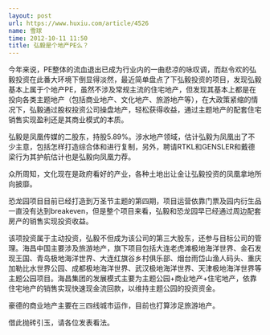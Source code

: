 ```yaml
---
layout: post
url: https://www.huxiu.com/article/4526
name: 雪球
time: 2012-10-11 11:50
title: 弘毅是个地产PE么？
---
```

今年来说，PE整体的流血退出已成为行业内的一曲悲凉的咏叹调，而赵令欢的弘毅投资在此番大环境下倒显得淡然，最近简单盘点了下弘毅投资的项目，发现弘毅基本上属于个地产PE，虽然不涉及常规主流的住宅地产，但发现其基本上都是在投向各类主题地产（包括商业地产、文化地产、旅游地产等），在大政策紧缩的情况下，弘毅通过股权投资公司操盘地产，轻松获得收益，通过主题地产的配套住宅销售实现盈利还是其商业模式的本质。

弘毅是凤凰传媒的二股东，持股5.89%。涉水地产领域，估计弘毅为凤凰出了不少主意，包括怎样打造综合体和进行复制，另外，聘请RTKL和GENSLER和戴德梁行为其护航估计也是弘毅向凤凰力荐。

众所周知，文化现在是政府看好的产业，各种土地出让金让弘毅投资的凤凰拿地所向披靡。

恐龙园项目目前已经打造到万圣节主题的第四期，项目运营依靠门票及园内衍生品一直没有达到breakeven，但是整个项目来看，弘毅和恐龙园早已经通过周边配套房产的销售实现投资收益。

该项投资属于主动投资，弘毅不但成为该公司的第三大股东，还参与目标公司的管理。海昌中国主要涉及旅游地产，旗下项目包括大连老虎滩极地海洋世界、金石发现王国、青岛极地海洋世界、大连红旗谷乡村俱乐部、烟台雨岱山渔人码头、重庆加勒比水世界公园、成都极地海洋世界、武汉极地海洋世界、天津极地海洋世界等主题公园项目。海昌集团的发展模式主要为主题公园+商业地产+住宅地产，依靠住宅地产的销售实现快速现金流回款，以维持主题公园的投资资金。

豪德的商业地产主要在三四线城市运作，目前也打算涉足旅游地产。

借此抛砖引玉，请各位发表看法。

